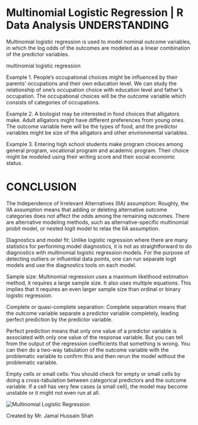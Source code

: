 # Multinomial Logistic Regression | R Data Analysis UNDERSTANDING

Multinomial logistic regression is used to model nominal outcome variables, in which the log odds of the outcomes are modeled as a linear combination of the predictor variables.


multinomial logistic regression

Example 1. People’s occupational choices might be influenced by their parents’ occupations and their own education level. We can study the relationship of one’s occupation choice with education level and father’s occupation. The occupational choices will be the outcome variable which consists of categories of occupations.

Example 2. A biologist may be interested in food choices that alligators make. Adult alligators might have different preferences from young ones. The outcome variable here will be the types of food, and the predictor variables might be size of the alligators and other environmental variables.

Example 3. Entering high school students make program choices among general program, vocational program and academic program. Their choice might be modeled using their writing score and their social economic status.

# CONCLUSION 


The Independence of Irrelevant Alternatives (IIA) assumption: Roughly, the IIA assumption means that adding or deleting alternative outcome categories does not affect the odds among the remaining outcomes. There are alternative modeling methods, such as alternative-specific multinomial probit model, or nested logit model to relax the IIA assumption.

Diagnostics and model fit: Unlike logistic regression where there are many statistics for performing model diagnostics, it is not as straightforward to do diagnostics with multinomial logistic regression models. For the purpose of detecting outliers or influential data points, one can run separate logit models and use the diagnostics tools on each model.

Sample size: Multinomial regression uses a maximum likelihood estimation method, it requires a large sample size. It also uses multiple equations. This implies that it requires an even larger sample size than ordinal or binary logistic regression.

Complete or quasi-complete separation: Complete separation means that the outcome variable separate a predictor variable completely, leading perfect prediction by the predictor variable.

Perfect prediction means that only one value of a predictor variable is associated with only one value of the response variable. But you can tell from the output of the regression coefficients that something is wrong. You can then do a two-way tabulation of the outcome variable with the problematic variable to confirm this and then rerun the model without the problematic variable.

Empty cells or small cells: You should check for empty or small cells by doing a cross-tabulation between categorical predictors and the outcome variable. If a cell has very few cases (a small cell), the model may become unstable or it might not even run at all.

![Multinomial Logistic Regression](https://user-images.githubusercontent.com/95676591/173225976-cd11dbee-88d6-434b-83e4-f19add7c4830.png)


Created by Mr. Jamal Hussain Shah
